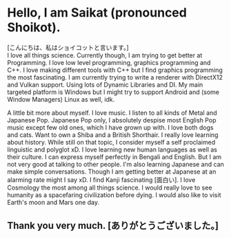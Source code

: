 # Hello, I am Saikat (pronounced Shoikot).
[こんにちは、私はショイコットと言います。]\
I love all things science.
Currently though, I am trying to get better at Programming.
I love low level programming, graphics programming and C++.
I love making different tools with C++ 
but I find graphics programming the most fascinating.
I am currently trying to write a renderer 
with DirectX12 and Vulkan support.
Using lots of Dynamic Libraries and DI.
My main targeted platform is Windows 
but I might try to support Android and (some Window Managers) Linux as well, idk.

A little bit more about myself.
I love music. I listen to all kinds of Metal and
Japanese Pop. Japanese Pop only,
I absolutely despise most English Pop music except few
old ones, which I have grown up with.
I love both dogs and cats.
Want to own a Shiba and a British Shorthair.
I really love learning about history.
While still on that topic,
I consider myself a self proclaimed linguistic and polyglot xD.
I love learning new human languages as well as their culture.
I can express myself perfectly in Bengali and English.
But I am not very good at talking to other people.
I'm also learning Japanese and can make simple conversations. Though I am getting better at Japanese at an alarming rate might I say xD.
I find Kanji fascinating [面白い].
I love Cosmology the most among all things science. I would really love to see humanity as a spacefaring civilization before dying.
I would also like to visit Earth's moon and Mars one day.

## Thank you very much. [ありがとうございました。]
<!--
**razerx100/razerx100** is a ✨ _special_ ✨ repository because its `README.md` (this file) appears on your GitHub profile.

Here are some ideas to get you started:

- 🔭 I’m currently working on ...
- 🌱 I’m currently learning ...
- 👯 I’m looking to collaborate on ...
- 🤔 I’m looking for help with ...
- 💬 Ask me about ...
- 📫 How to reach me: ...
- 😄 Pronouns: ...
- ⚡ Fun fact: ...
-->
